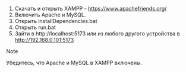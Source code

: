 1. Скачать и открыть XAMPP - https://www.apachefriends.org/
2. Включить Apache и MySQL.
3. Открыть installDependencies.bat
4. Открыть run.bat
5. Зайти в http://localhost:5173 или из любого другого устройства в http://192.168.0.101:5173

> [!NOTE]
> Убедитесь, что Apache и MySQL в XAMPP включены.
